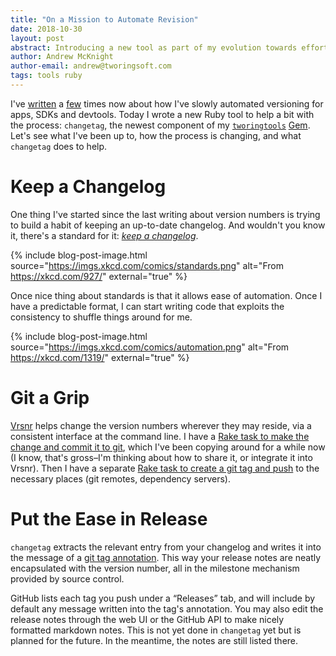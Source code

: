 ```yaml
---
title: "On a Mission to Automate Revision"
date: 2018-10-30
layout: post
abstract: Introducing a new tool as part of my evolution towards effortless versioning of code.
author: Andrew McKnight
author-email: andrew@tworingsoft.com
tags: tools ruby
---
```


I've [written](/blog/2017/12/17/easy-versioning-with-vrsnr-and-rake.html) a [few](/blog/2018/04/20/automatic-devpod-versioning-and-deployment-with-vrsnr.html) times now about how I've slowly automated versioning for apps, SDKs and devtools. Today I wrote a new Ruby tool to help a bit with the process: `changetag`, the newest component of my [`tworingtools`]((https://github.com/tworingsoft/tools)) [Gem](https://rubygems.org/gems/tworingtools). Let's see what I've been up to, how the process is changing, and what `changetag` does to help.

# Keep a Changelog

One thing I've started since the last writing about version numbers is trying to build a habit of keeping an up-to-date changelog. And wouldn't you know it, there's a standard for it: [_keep a changelog_](https://keepachangelog.com/en/1.0.0/).

{% include blog-post-image.html source="https://imgs.xkcd.com/comics/standards.png" alt="From <a href='https://xkcd.com/927/'>https://xkcd.com/927/</a>" external="true" %}

Once nice thing about standards is that it allows ease of automation. Once I have a predictable format, I can start writing code that exploits the consistency to shuffle things around for me.

{% include blog-post-image.html source="https://imgs.xkcd.com/comics/automation.png" alt="From <a href='https://xkcd.com/1319/'>https://xkcd.com/1319/</a>" external="true" %}

# Git a Grip

[Vrsnr](https://github.com/tworingsoft/vrsnr) helps change the version numbers wherever they may reside, via a consistent interface at the command line. I have a [Rake task to make the change and commit it to git](https://gist.github.com/armcknight/8c2def2f9c0ba6714611a28ce14f1a0e), which I've been copying around for a while now (I know, that's gross–I'm thinking about how to share it, or integrate it into Vrsnr). Then I have a separate [Rake task to create a git tag and push](https://gist.github.com/armcknight/be6c3d33305b720cd48cba71e1088fc2) to the necessary places (git remotes, dependency servers).

# Put the Ease in Release

`changetag` extracts the relevant entry from your changelog and writes it into the message of a [git tag annotation](https://git-scm.com/book/en/v2/Git-Basics-Tagging). This way your release notes are neatly encapsulated with the version number, all in the milestone mechanism provided by source control.

GitHub lists each tag you push under a “Releases” tab, and will include by default any message written into the tag's annotation. You may also edit the release notes through the web UI or the GitHub API to make nicely formatted markdown notes. This is not yet done in `changetag` yet but is planned for the future. In the meantime, the notes are still listed there.
